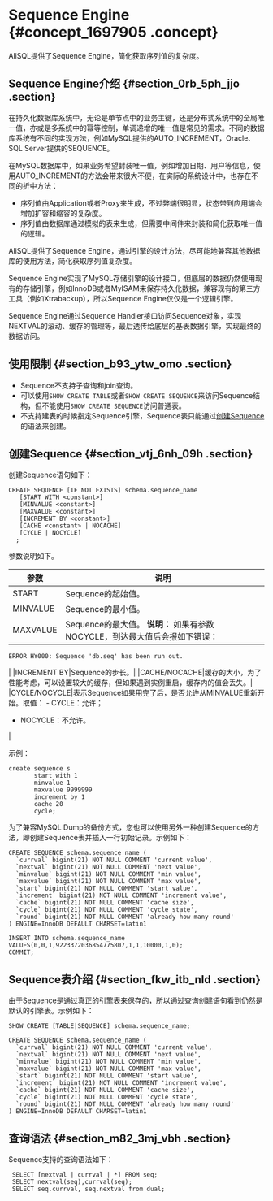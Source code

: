 # Sequence Engine {#concept_1697905 .concept}

AliSQL提供了Sequence Engine，简化获取序列值的复杂度。

## Sequence Engine介绍 {#section_0rb_5ph_jjo .section}

在持久化数据库系统中，无论是单节点中的业务主键，还是分布式系统中的全局唯一值，亦或是多系统中的幂等控制，单调递增的唯一值是常见的需求。不同的数据库系统有不同的实现方法，例如MySQL提供的AUTO\_INCREMENT，Oracle、SQL Server提供的SEQUENCE。

在MySQL数据库中，如果业务希望封装唯一值，例如增加日期、用户等信息，使用AUTO\_INCREMENT的方法会带来很大不便，在实际的系统设计中，也存在不同的折中方法：

-   序列值由Application或者Proxy来生成，不过弊端很明显，状态带到应用端会增加扩容和缩容的复杂度。
-   序列值由数据库通过模拟的表来生成，但需要中间件来封装和简化获取唯一值的逻辑。

AliSQL提供了Sequence Engine，通过引擎的设计方法，尽可能地兼容其他数据库的使用方法，简化获取序列值复杂度。

Sequence Engine实现了MySQL存储引擎的设计接口，但底层的数据仍然使用现有的存储引擎，例如InnoDB或者MyISAM来保存持久化数据，兼容现有的第三方工具（例如Xtrabackup），所以Sequence Engine仅仅是一个逻辑引擎。

Sequence Engine通过Sequence Handler接口访问Sequence对象，实现NEXTVAL的滚动、缓存的管理等，最后透传给底层的基表数据引擎，实现最终的数据访问。

## 使用限制 {#section_b93_ytw_omo .section}

-   Sequence不支持子查询和join查询。
-   可以使用`SHOW CREATE TABLE`或者`SHOW CREATE SEQUENCE`来访问Sequence结构，但不能使用`SHOW CREATE SEQUENCE`访问普通表。
-   不支持建表的时候指定Sequence引擎，Sequence表只能通过[创建Sequence](#section_vtj_6nh_09h)的语法来创建。

## 创建Sequence {#section_vtj_6nh_09h .section}

创建Sequence语句如下：

``` {#codeblock_e5j_fiz_ist}
CREATE SEQUENCE [IF NOT EXISTS] schema.sequence_name
   [START WITH <constant>]
   [MINVALUE <constant>]
   [MAXVALUE <constant>]
   [INCREMENT BY <constant>]
   [CACHE <constant> | NOCACHE]
   [CYCLE | NOCYCLE]
  ;
```

参数说明如下。

|参数|说明|
|--|--|
|START|Sequence的起始值。|
|MINVALUE|Sequence的最小值。|
|MAXVALUE|Sequence的最大值。 **说明：** 如果有参数NOCYCLE，到达最大值后会报如下错误：

``` {#codeblock_0f9_v6p_8mi}
ERROR HY000: Sequence 'db.seq' has been run out.
```

 |
|INCREMENT BY|Sequence的步长。|
|CACHE/NOCACHE|缓存的大小，为了性能考虑，可以设置较大的缓存，但如果遇到实例重启，缓存内的值会丢失。|
|CYCLE/NOCYCLE|表示Sequence如果用完了后，是否允许从MINVALUE重新开始。取值： -   CYCLE：允许；
-   NOCYCLE：不允许。

 |

示例：

``` {#codeblock_q2a_4ug_7t1}
create sequence s
       start with 1
       minvalue 1
       maxvalue 9999999
       increment by 1
       cache 20
       cycle;
```

为了兼容MySQL Dump的备份方式，您也可以使用另外一种创建Sequence的方法，即创建Sequence表并插入一行初始记录。示例如下：

``` {#codeblock_wl4_esk_3jc}
CREATE SEQUENCE schema.sequence_name (
  `currval` bigint(21) NOT NULL COMMENT 'current value',
  `nextval` bigint(21) NOT NULL COMMENT 'next value',
  `minvalue` bigint(21) NOT NULL COMMENT 'min value',
  `maxvalue` bigint(21) NOT NULL COMMENT 'max value',
  `start` bigint(21) NOT NULL COMMENT 'start value',
  `increment` bigint(21) NOT NULL COMMENT 'increment value',
  `cache` bigint(21) NOT NULL COMMENT 'cache size',
  `cycle` bigint(21) NOT NULL COMMENT 'cycle state',
  `round` bigint(21) NOT NULL COMMENT 'already how many round'
) ENGINE=InnoDB DEFAULT CHARSET=latin1

INSERT INTO schema.sequence_name VALUES(0,0,1,9223372036854775807,1,1,10000,1,0);
COMMIT;
```

## Sequence表介绍 {#section_fkw_itb_nld .section}

由于Sequence是通过真正的引擎表来保存的，所以通过查询创建语句看到仍然是默认的引擎表。示例如下：

``` {#codeblock_1s5_rqj_06v}
SHOW CREATE [TABLE|SEQUENCE] schema.sequence_name;

CREATE SEQUENCE schema.sequence_name (
  `currval` bigint(21) NOT NULL COMMENT 'current value',
  `nextval` bigint(21) NOT NULL COMMENT 'next value',
  `minvalue` bigint(21) NOT NULL COMMENT 'min value',
  `maxvalue` bigint(21) NOT NULL COMMENT 'max value',
  `start` bigint(21) NOT NULL COMMENT 'start value',
  `increment` bigint(21) NOT NULL COMMENT 'increment value',
  `cache` bigint(21) NOT NULL COMMENT 'cache size',
  `cycle` bigint(21) NOT NULL COMMENT 'cycle state',
  `round` bigint(21) NOT NULL COMMENT 'already how many round'
) ENGINE=InnoDB DEFAULT CHARSET=latin1
```

## 查询语法 {#section_m82_3mj_vbh .section}

Sequence支持的查询语法如下：

``` {#codeblock_jvt_5hq_zrb}
 SELECT [nextval | currval | *] FROM seq;
 SELECT nextval(seq),currval(seq);
 SELECT seq.currval, seq.nextval from dual;
```

